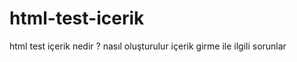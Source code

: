 html-test-icerik
================

html test içerik nedir ? nasıl oluşturulur içerik girme ile ilgili sorunlar